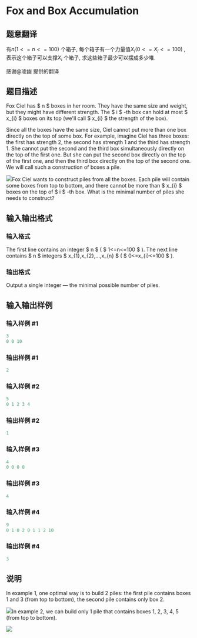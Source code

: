 # Fox and Box Accumulation

## 题意翻译

有$n(1<=n<=100)$ 个箱子, 每个箱子有一个力量值$X_i(0<=X_i<=100)$ , 表示这个箱子可以支撑$X_i$ 个箱子, 求这些箱子最少可以摆成多少堆.

感谢@凌幽 提供的翻译

## 题目描述

Fox Ciel has $ n $ boxes in her room. They have the same size and weight, but they might have different strength. The $ i $ -th box can hold at most $ x_{i} $ boxes on its top (we'll call $ x_{i} $ the strength of the box).

Since all the boxes have the same size, Ciel cannot put more than one box directly on the top of some box. For example, imagine Ciel has three boxes: the first has strength 2, the second has strength 1 and the third has strength 1. She cannot put the second and the third box simultaneously directly on the top of the first one. But she can put the second box directly on the top of the first one, and then the third box directly on the top of the second one. We will call such a construction of boxes a pile.

![](https://cdn.luogu.com.cn/upload/vjudge_pic/CF388A/6d2633af40be72721ab147bac34f10adae362d79.png)Fox Ciel wants to construct piles from all the boxes. Each pile will contain some boxes from top to bottom, and there cannot be more than $ x_{i} $ boxes on the top of $ i $ -th box. What is the minimal number of piles she needs to construct?

## 输入输出格式

### 输入格式

The first line contains an integer $ n $ ( $ 1<=n<=100 $ ). The next line contains $ n $ integers $ x_{1},x_{2},...,x_{n} $ ( $ 0<=x_{i}<=100 $ ).

### 输出格式

Output a single integer — the minimal possible number of piles.

## 输入输出样例

### 输入样例 #1

```cpp
3
0 0 10

```
### 输出样例 #1

```cpp
2

```
### 输入样例 #2

```cpp
5
0 1 2 3 4

```
### 输出样例 #2

```cpp
1

```
### 输入样例 #3

```cpp
4
0 0 0 0

```
### 输出样例 #3

```cpp
4

```
### 输入样例 #4

```cpp
9
0 1 0 2 0 1 1 2 10

```
### 输出样例 #4

```cpp
3

```
## 说明

In example 1, one optimal way is to build 2 piles: the first pile contains boxes 1 and 3 (from top to bottom), the second pile contains only box 2.

![](https://cdn.luogu.com.cn/upload/vjudge_pic/CF388A/8da8ac854632528901b4b6d1d556d9ee8e51a35b.png)In example 2, we can build only 1 pile that contains boxes 1, 2, 3, 4, 5 (from top to bottom).

![](https://cdn.luogu.com.cn/upload/vjudge_pic/CF388A/c58e3e4af77310d72ce6f918487297f03a91630c.png)

